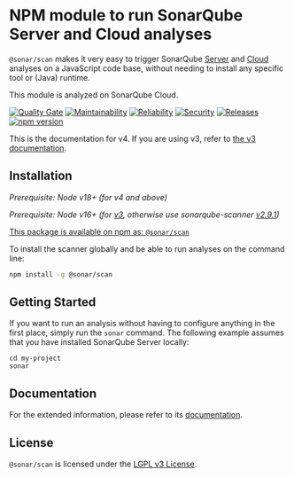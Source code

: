 # NPM module to run SonarQube Server and Cloud analyses

`@sonar/scan` makes it very easy to trigger SonarQube [Server](https://www.sonarqube.org)
and [Cloud](https://sonarcloud.io) analyses on a JavaScript code base, without needing
to install any specific tool or (Java) runtime.

This module is analyzed on SonarQube Cloud.

[![Quality Gate](https://sonarcloud.io/api/project_badges/measure?project=SonarSource_sonar-scanner-npm&metric=alert_status)](https://sonarcloud.io/project/overview?id=SonarSource_sonar-scanner-npm) [![Maintainability](https://sonarcloud.io/api/project_badges/measure?project=SonarSource_sonar-scanner-npm&metric=sqale_rating)](https://sonarcloud.io/project/overview?id=SonarSource_sonar-scanner-npm) [![Reliability](https://sonarcloud.io/api/project_badges/measure?project=SonarSource_sonar-scanner-npm&metric=reliability_rating)](https://sonarcloud.io/project/overview?id=SonarSource_sonar-scanner-npm) [![Security](https://sonarcloud.io/api/project_badges/measure?project=SonarSource_sonar-scanner-npm&metric=security_rating)](https://sonarcloud.io/project/overview?id=SonarSource_sonar-scanner-npm) [![Releases](https://img.shields.io/github/release/SonarSource/sonar-scanner-npm.svg)](https://github.com/SonarSource/sonar-scanner-npm/releases) [![npm version](https://badge.fury.io/js/@sonar%2Fscan.svg)](https://badge.fury.io/js/@sonar%2Fscan)

This is the documentation for v4. If you are using v3, refer to [the v3 documentation](https://github.com/SonarSource/sonar-scanner-npm/tree/3.5.0).

## Installation

_Prerequisite: Node v18+ (for v4 and above)_

_Prerequisite: Node v16+ (for [v3](https://github.com/SonarSource/sonar-scanner-npm/tree/3.5.0), otherwise use sonarqube-scanner [v2.9.1](https://github.com/SonarSource/sonar-scanner-npm/tree/2.9.1))_

[This package is available on npm as: `@sonar/scan`](https://www.npmjs.com/package/@sonar/scan)

To install the scanner globally and be able to run analyses on the command line:

```sh
npm install -g @sonar/scan
```

## Getting Started

If you want to run an analysis without having to configure anything in the first place, simply run the `sonar` command. The following
example assumes that you have installed SonarQube Server locally:

```
cd my-project
sonar
```

## Documentation

For the extended information, please refer to its [documentation](https://docs.sonarsource.com/sonarqube-server/latest/analyzing-source-code/scanners/npm/introduction/).

## License

`@sonar/scan` is licensed under the [LGPL v3 License](http://www.gnu.org/licenses/lgpl.txt).
